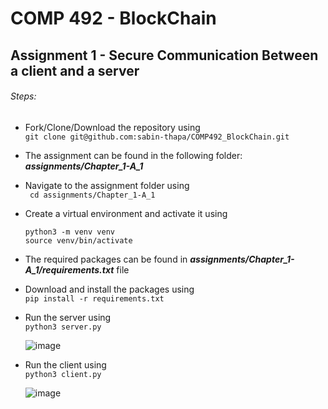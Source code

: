 # COMP 492 - BlockChain
## Assignment 1 - Secure Communication Between a client and a server

###### Steps:
- Fork/Clone/Download the repository using <br>
``` git clone git@github.com:sabin-thapa/COMP492_BlockChain.git ```
- The assignment can be found in the following folder:  **_assignments/Chapter_1-A_1_**
- Navigate to the assignment folder using <br>
``` cd assignments/Chapter_1-A_1```
- Create a virtual environment and activate it using <br>
  ``` 
  python3 -m venv venv
  source venv/bin/activate 
  ```
- The required packages can be found in  **_assignments/Chapter_1-A_1/requirements.txt_** file
- Download and install the packages using <br>
  ``` pip install -r requirements.txt ```
 - Run the server using <br>
  ``` python3 server.py ```
  
    ![image](https://user-images.githubusercontent.com/51270026/216647350-625b8a93-c204-4554-b01d-11c7e92d97e2.png)


 - Run the client using <br>
  ``` python3 client.py ```
  
     ![image](https://user-images.githubusercontent.com/51270026/216647874-964e24e5-c3b9-470a-9078-6be3e161ab56.png)
